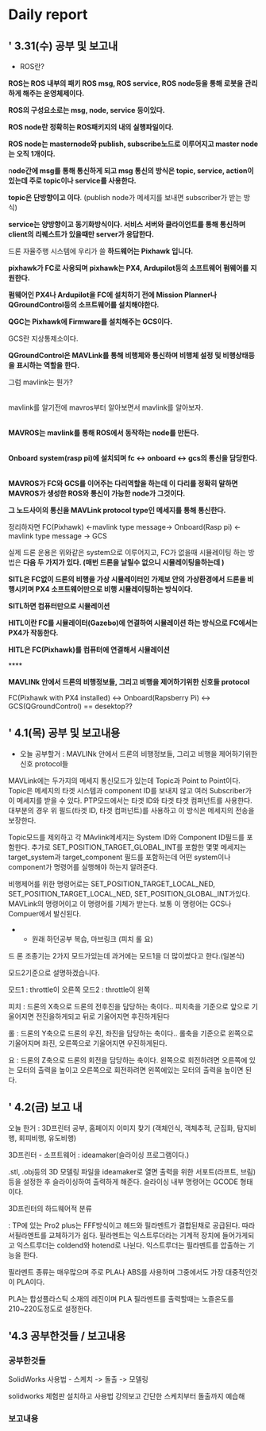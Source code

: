 # Daily report

## ' 3.31\(수\) 공부 및 보고내

* ROS란?

**ROS는 ROS 내부의 패키 ROS msg, ROS service, ROS node등을 통해 로봇을 관리하게 해주는 운영체제이다.**

**ROS의 구성요소로는 msg, node, service 등이있다.**

**ROS node란 정확히는 ROS패키지의 내의 실행파일이다.**

**ROS node는 masternode와 publish, subscribe노드로 이루어지고 master node는 오직 1개이다.**

n**ode간에 msg를 통해 통신하게 되고 msg 통신의 방식은 topic, service, action이 있는데 주로 topic이나 service를 사용한다.**

**topic은 단방향이고 이다**. \(publish node가 메세지를 보내면 subscriber가 받는 방식\)

**service는 양방향이고 동기화방식이다. 서비스 서버와 클라이언트를 통해 통신하며 client의 리퀘스트가 있을때만 server가 응답한다.** 

드론 자율주행 시스템에 우리가 쓸 **하드웨어는 Pixhawk 입니다.** 

**pixhawk가 FC로 사용되며 pixhawk는 PX4, Ardupilot등의 소프트웨어 펌웨어를 지원한다.**

**펌웨어인 PX4나 Ardupilot을 FC에 설치하기 전에 Mission Planner나 QGroundControl등의 소프트웨어를 설치해야한다.** 

**QGC는 Pixhawk에 Firmware를 설치해주는 GCS이다.**

GCS란 지상통제소이다.

**QGroundControl은 MAVLink를 통해 비행체와 통신하며 비행체 설정 및 비행상태등을 표시하는 역할을 한다.**

그럼 mavlink는 뭔가?

  
‌  
mavlink를 알기전에 mavros부터 알아보면서 mavlink를 알아보자.  
  
‌  
**MAVROS는 mavlink를 통해 ROS에서 동작하는 node를 만든다.**  
  
‌  
**Onboard system\(rasp pi\)에 설치되며 fc &lt;-&gt;  onboard &lt;-&gt; gcs의 통신을 담당한다.**  
  
‌  
**MAVROS가 FC와 GCS를 이어주는 다리역할을 하는데 이 다리를 정확히 말하면 MAVROS가 생성한 ROS와 통신이 가능한 node가 그것이다.**  
  
**그 노드사이의 통신을 MAVLink protocol type인 메세지를 통해 통신한다.**

정리하자면 FC\(Pixhawk\) &lt;-mavlink type message-&gt; Onboard\(Rasp pi\) &lt;- mavlink type message -&gt; GCS

실제 드론 운용은 위와같은 system으로 이루어지고, FC가 없을때 시뮬레이팅 하는 방법은 **다음 두 가지가 있다. \(매번 드론을 날릴수 없으니 시뮬레이팅을하는데 \)**

**SITL은 FC없이 드론의 비행을 가상 시뮬레이터인 가제보 안의 가상환경에서 드론을 비행시키며 PX4 소프트웨어만으로 비행 시뮬레이팅하는 방식이다.**

**SITL하면 컴퓨터만으로 시뮬레이션**

**HITL이란 FC를 시뮬레이터\(Gazebo\)에 연결하여 시뮬레이션 하는 방식으로  FC에서는 PX4가 작동한다.**

**HITL은 FC\(Pixhawk\)를 컴퓨터에 연결해서 시뮬레이션**    

\*\*\*\*

**MAVLINk 안에서 드론의 비행정보들, 그리고 비행을 제어하기위한 신호들 protocol** 







FC\(Pixhawk with PX4 installed\) &lt;-&gt; Onboard\(Rapsberry Pi\) &lt;-&gt; GCS\(QGroundControl\) == desektop??



## ' 4.1\(목\) 공부 및 보고내용



* 오늘 공부할거 : MAVLINk 안에서 드론의 비행정보들, 그리고 비행을 제어하기위한 신호 protocol들

MAVLink에는 두가지의 메세지 통신모드가 있는데 Topic과 Point to Point이다. Topic은 메세지의 타겟 시스템과 component ID를 보내지 않고 여러 Subscriber가 이 메세지를 받을 수 있다. PTP모드에서는 타겟 ID와 타겟 타겟 컴퍼넌트를 사용한다. 대부분의 경우 위 필드\(타겟 ID, 타겟 컴퍼넌트\)를 사용하고 이 방식은 메세지의 전송을 보장한다.

Topic모드를 제외하고 각 MAvlink메세지는 System ID와 Component ID필드를 포함한다. 추가로 SET\_POSITION\_TARGET\_GLOBAL\_INT를 포함한 몇몇 메세지는 target\_system과 target\_component 필드를 포함하는데 어떤 system이나 component가 명령어를 실행해야 하는지 알려준다.

비행제어를 위한 명령어로는 SET\_POSITION\_TARGET\_LOCAL\_NED, SET\_POSITION\_TARGET\_LOCAL\_NED, SET\_POSITION\_GLOBAL\_INT가있다. MAVLink의 명령어이고 이 명령어를 기체가 받는다. 보통 이 명령어는 GCS나 Compuer에서 발신된다.

* + 원래 하던공부 복습, 마브링크 \(피치 롤 요\)

드 론 조종기는 2가지 모드가있는데 과거에는 모드1을 더 많이썼다고 한다.\(일본식\)

모드2기준으로 설명하겠습니다.

모드1 : throttle이 오른쪽 모드2 : throttle이 왼쪽

피치 : 드론의 X축으로 드론의 전후진을 담당하는 축이다.. 피치축을 기준으로 앞으로 기울어지면 전진을하게되고 뒤로 기울어지면 후진하게된다  

롤 : 드론의 Y축으로 드론의 우진, 좌진을 담당하는 축이다.. 롤축을 기준으로 왼쪽으로 기울어지며 좌진, 오른쪽으로 기울어지면 우진하게된다. 

요 : 드론의 Z축으로 드론의 회전을 담당하는 축이다. 왼쪽으로 회전하려면 오른쪽에 있는 모터의 출력을 높이고 오른쪽으로 회전하려면 왼쪽에있는 모터의 출력을 높이면 된다.  

## ' 4.2\(금\) 보고 내

오늘 한거 : 3D프린터 공부, 홈페이지 이미지  찾기 \(객체인식, 객체추적, 군집화, 탐지비행, 회피비행, 유도비행\)

3D프린터 - 소프트웨어 : ideamaker\(슬라이싱 프로그램이다.\)

.stl, .obj등의 3D 모델링 파일을 ideamaker로 열면 출력을 위한 서포트\(라프트, 브림\)등을 설정한 후 슬라이싱하여 출력하게 해준다. 슬라이싱 내부 명령어는 GCODE 형태이다.



3D프린터의 하드웨어적 분류

: TP에 있는 Pro2 plus는 FFF방식이고 헤드와 필라멘트가 결합된채로 공급된다. 따라서필라멘트를 교체하기가 쉽다. 필라멘트는 익스트루더라는 기계적 장치에 들어가게되고 익스트루더는 coldend와 hotend로 나뉜다. 익스트루더는 필라멘트를 압출하는 기능을 한다.

필라멘트 종류는 매우많으며 주로 PLA나 ABS를 사용하며 그중에서도 가장 대중적인것이 PLA이다.

PLA는 합성플라스틱 소재의 레진이며 PLA 필라멘트를 출력할때는 노즐온도를 210~220도정도로 설정한다.



## '4.3 공부한것들 / 보고내용

### 공부한것들 

SolidWorks 사용법 - 스케치 -&gt; 돌출 -&gt; 모델링 

solidworks 체험판 설치하고 사용법 강의보고 간단한 스케치부터 돌출까지 예습해



### 보고내용 



















 

## 

